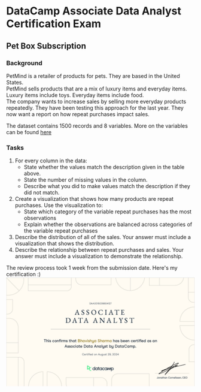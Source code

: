 # DataCamp Associate Data Analyst Certification Exam

## Pet Box Subscription

### Background

PetMind is a retailer of products for pets. They are based in the United States.  
PetMind sells products that are a mix of luxury items and everyday items. Luxury items include toys. Everyday items include food.  
The company wants to increase sales by selling more everyday products repeatedly. They have been testing this approach for the last year.
They now want a report on how repeat purchases impact sales.

The dataset contains 1500 records and 8 variables. More on the variables can be found [here](https://github.com/ssarrayya/datacamp-associate-certification/blob/main/Practical%2B-%2BDAA%2B-%2BPet%2BSupplies%2B-%2B2212.pdf)


### Tasks

1. For every column in the data:
    - State whether the values match the description given in the table above.
    - State the number of missing values in the column.
    - Describe what you did to make values match the description if they did not match.
2. Create a visualization that shows how many products are repeat purchases. Use the visualization to:
    - State which category of the variable repeat purchases has the most observations
    - Explain whether the observations are balanced across categories of the variable repeat purchases
3. Describe the distribution of all of the sales. Your answer must include a visualization that shows the distribution.
4. Describe the relationship between repeat purchases and sales. Your answer must include a visualization to demonstrate the relationship.


The review process took 1 week from the submission date. Here's my certification :)
![Author's DataCamp Data Analyst Associate Certification](https://github.com/Bhxvishya/Data-Analyst-Associate/blob/master/certificate.jpg) 

